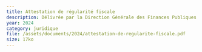 ```yaml
---
title: Attestation de régularité fiscale
description: Délivrée par la Direction Générale des Finances Publiques.
year: 2024
category: juridique
file: /assets/documents/2024/attestation-de-regularite-fiscale.pdf
size: 17ko
---
```

